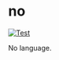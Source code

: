 # no

[![Test](https://github.com/dannypsnl/no/actions/workflows/test.yml/badge.svg)](https://github.com/dannypsnl/no/actions/workflows/test.yml)

No language.
